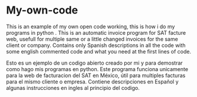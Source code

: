 # My-own-code
This is an example of my own open code working, this is how i do my programs in python .
This is an automatic invoice program for SAT facture web, usefull for multiple same or a little changed invoices for the same client or company.
Contains only Spanish descriptions in all the code with some english commented code and what you need at the first lines of code.

Esto es un ejemplo de un codigo abierto creado por mi y para demostrar como hago mis programas en python.
Este programa funciona unicamente para la web de facturacion del SAT en México, útil para multiples facturas para el mismo cliente o empresa.
Contiene descripciones en Español y algunas instrucciones en ingles al principio del codigo.
